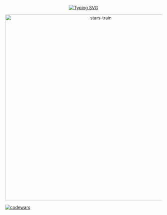 <p align="center"> <a href="https://git.io/typing-svg"><img src="https://readme-typing-svg.herokuapp.com?font=Fira+Code&size=25&duration=4800&pause=1000&color=4D46A0&width=435&lines=Hi+there+(*%C2%B4%EF%B8%B6%60*)%E3%83%8E;%C2%B0%CB%96%E2%9C%A7+Nice+to+meet+you!+%E2%9C%A7%CB%96%C2%B0" alt="Typing SVG" /></a> </p>
  
<p align="center">
<img alt="stars-train" width="600px" src="https://media.tenor.com/WPqFfKvgIbUAAAAd/stars-train.gif"/>
</p>

[![codewars](https://www.codewars.com/users/Intetrix/badges/small)](https://www.codewars.com/users/Intetrix)

<!--
**Intetrix/Intetrix** is a ✨ _special_ ✨ repository because its `README.md` (this file) appears on your GitHub profile.

Here are some ideas to get you started:

- 🔭 I’m currently working on ...
- 🌱 I’m currently learning ...
- 👯 I’m looking to collaborate on ...
- 🤔 I’m looking for help with ...
- 💬 Ask me about ...
- 📫 How to reach me: ...
- 😄 Pronouns: ...
- ⚡ Fun fact: ...
-->
